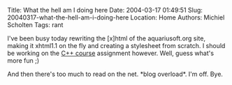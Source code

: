 Title: What the hell am I doing here
Date: 2004-03-17 01:49:51
Slug: 20040317-what-the-hell-am-i-doing-here
Location: Home
Authors: Michiel Scholten
Tags: rant

<p>I've been busy today rewriting the [x]html of the aquariusoft.org site, making it xhtml1.1 on the fly and creating a stylesheet from scratch. I should be working on the <a href="http://www.cs.vu.nl/~ralf/cpp/">C++ course</a> assignment however. Well, guess what's more fun ;)</p>
<p>And then there's too much to read on the net. *blog overload*. I'm off. Bye.</p>
